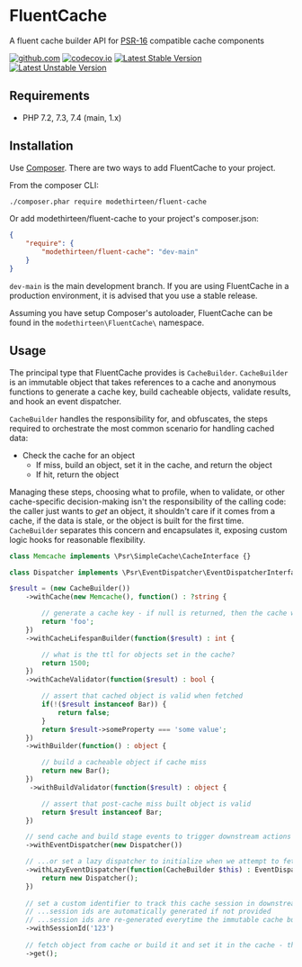 # FluentCache

A fluent cache builder API for [PSR-16](https://www.php-fig.org/psr/psr-16/) compatible cache components

[![github.com](https://github.com/modethirteen/FluentCache/workflows/build/badge.svg)](https://github.com/modethirteen/FluentCache/actions?query=workflow%3Abuild)
[![codecov.io](https://codecov.io/github/modethirteen/FluentCache/coverage.svg?branch=main)](https://codecov.io/github/modethirteen/FluentCache?branch=main)
[![Latest Stable Version](https://poser.pugx.org/modethirteen/fluent-cache/version.svg)](https://packagist.org/packages/modethirteen/fluent-cache)
[![Latest Unstable Version](https://poser.pugx.org/modethirteen/fluent-cache/v/unstable)](https://packagist.org/packages/modethirteen/fluent-cache)

## Requirements

* PHP 7.2, 7.3, 7.4 (main, 1.x)

## Installation

Use [Composer](https://getcomposer.org/). There are two ways to add FluentCache to your project.

From the composer CLI:

```sh
./composer.phar require modethirteen/fluent-cache
```

Or add modethirteen/fluent-cache to your project's composer.json:

```json
{
    "require": {
        "modethirteen/fluent-cache": "dev-main"
    }
}
```

`dev-main` is the main development branch. If you are using FluentCache in a production environment, it is advised that you use a stable release.

Assuming you have setup Composer's autoloader, FluentCache can be found in the `modethirteen\FluentCache\` namespace.

## Usage

The principal type that FluentCache provides is `CacheBuilder`. `CacheBuilder` is an immutable object that takes references to a cache and anonymous functions to generate a cache key, build cacheable objects, validate results, and hook an event dispatcher.

`CacheBuilder` handles the responsibility for, and obfuscates, the steps required to orchestrate the most common scenario for handling cached data:

* Check the cache for an object
  * If miss, build an object, set it in the cache, and return the object
  * If hit, return the object

Managing these steps, choosing what to profile, when to validate, or other cache-specific decision-making isn't the responsibility of the calling code: the caller just wants to _get_ an object, it shouldn't care if it comes from a cache, if the data is stale, or the object is built for the first time. `CacheBuilder` separates this concern and encapsulates it, exposing custom logic hooks for reasonable flexibility.

```php
class Memcache implements \Psr\SimpleCache\CacheInterface {}

class Dispatcher implements \Psr\EventDispatcher\EventDispatcherInterface {}

$result = (new CacheBuilder())
    ->withCache(new Memcache(), function() : ?string {

        // generate a cache key - if null is returned, then the cache will be ignored
        return 'foo';
    })
    ->withCacheLifespanBuilder(function($result) : int {

        // what is the ttl for objects set in the cache?
        return 1500;
    })
    ->withCacheValidator(function($result) : bool {

        // assert that cached object is valid when fetched
        if(!($result instanceof Bar)) {
            return false;
        }
        return $result->someProperty === 'some value';
    })
    ->withBuilder(function() : object {

        // build a cacheable object if cache miss
        return new Bar();
    })
     ->withBuildValidator(function($result) : object {

        // assert that post-cache miss built object is valid
        return $result instanceof Bar;
    })

    // send cache and build stage events to trigger downstream actions such as profiling
    ->withEventDispatcher(new Dispatcher())

    // ...or set a lazy dispatcher to initialize when we attempt to fetch an object
    ->withLazyEventDispatcher(function(CacheBuilder $this) : EventDispatcherInterface {
        return new Dispatcher();
    })
 
    // set a custom identifier to track this cache session in downstream event processors
    // ...session ids are automatically generated if not provided
    // ...session ids are re-generated everytime the immutable cache builder is cloned 
    ->withSessionId('123')
 
    // fetch object from cache or build it and set it in the cache - the caller doesn't care!
    ->get();
```


